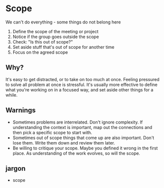 Scope
=====

We can't do everything - some things do not belong here

1. Define the scope of the meeting or project
2. Notice if the group goes outside the scope
3. Check: "Is this out of scope?"
4. Set aside stuff that's out of scope for another time
5. Focus on the agreed scope

Why?
----

It's easy to get distracted, or to take on too much at once. Feeling pressured to solve all problem at once is stressful. It's usually more effective to define what you're working on in a focused way, and set aside other things for a while.

Warnings
--------

- Sometimes problems are interrelated. Don't ignore complexity. If understanding the context is important, map out the connections and then pick a specific scope to start with.
- Sometimes out of scope things that come up are also important. Don't lose them. Write them down and review them later.
- Be willing to critique your scope. Maybe you defined it wrong in the first place. As understanding of the work evolves, so will the scope. 

jargon
------

- scope
